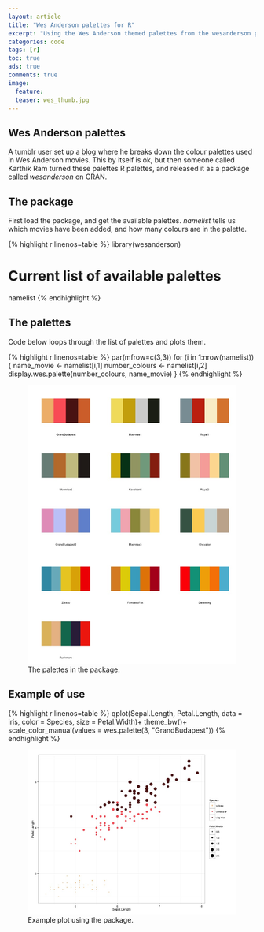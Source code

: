 ```yaml
---
layout: article
title: "Wes Anderson palettes for R"
excerpt: "Using the Wes Anderson themed palettes from the wesanderson package in R."
categories: code
tags: [r]
toc: true
ads: true
comments: true
image:
  feature:
  teaser: wes_thumb.jpg
---
```


## Wes Anderson palettes

A tumblr user set up a [blog](http://wesandersonpalettes.tumblr.com/) where he breaks
 down the colour palettes used in Wes Anderson movies. This by itself is ok, but then
 someone called Karthik Ram turned these palettes R palettes, and released it
 as a package called *wesanderson* on CRAN.

## The package

First load the package, and get the available palettes. *namelist* tells us which movies
 have been added, and how many colours are in the palette.

{% highlight r linenos=table %}
  library(wesanderson)
# Current list of available palettes
  namelist
{% endhighlight %}

## The palettes

Code below loops through the list of palettes and plots them.

{% highlight r linenos=table %}
  par(mfrow=c(3,3))
for (i in 1:nrow(namelist)){
  name_movie <- namelist[i,1]
  number_colours <- namelist[i,2]
  display.wes.palette(number_colours,
                      name_movie)
}
{% endhighlight %}

<figure>
	<a href="/images/wes_1_palettes.jpg"><img src="/images/wes_1_palettes.jpg"></a>
	<figcaption>The palettes in the package.</figcaption>
</figure>

## Example of use

{% highlight r linenos=table %}
qplot(Sepal.Length,
      Petal.Length,
      data = iris,
      color = Species,
      size = Petal.Width)+
  theme_bw()+
  scale_color_manual(values = wes.palette(3, "GrandBudapest"))
{% endhighlight %}

<figure>
	<a href="/images/wes_2_example.jpeg"><img src="/images/wes_2_example.jpeg"></a>
	<figcaption>Example plot using the package.</figcaption>
</figure>
